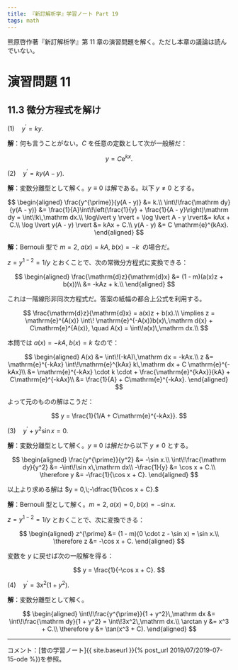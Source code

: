 ```yaml
---
title: 『新訂解析学』学習ノート Part 19
tags: math
---
```


熊原啓作著『新訂解析学』第 11 章の演習問題を解く。ただし本章の議論は読んでいない。

# 演習問題 11
## 11.3 微分方程式を解け

$(1) \quad y^\prime = ky.$

**解**：何も言うことがない。$C$ を任意の定数として次が一般解だ：

$$
y = C \mathrm{e}^{kx}.
$$

$(2) \quad y^\prime = ky(A - y).$

**解**：変数分離型として解く。$y \equiv 0$ は解である。以下 $y \ne 0$ とする。

$$
\begin{aligned}
    \frac{y^{\prime}}{y(A - y)} &= k.\\
    \int\!\frac{\mathrm dy}{y(A - y)}
    &= \frac{1}{A}\int\!\left(\frac{1}{y} + \frac{1}{A - y}\right)\mathrm dy = \int\!k\,\mathrm dx.\\
    \log\lvert y \rvert + \log \lvert A - y \rvert&= kAx + C.\\
    \log \lvert y(A - y) \rvert &= kAx + C.\\
    y(A - y) &= C \mathrm{e}^{kAx}.
\end{aligned}
$$

**解**：Bernouli 型で $m = 2,\;a(x) = kA,\;b(x) = -k\;$ の場合だ。

$z = y^{1 - 2} = 1/y$ とおくことで、次の常微分方程式に変換できる：

$$
\begin{aligned}
\frac{\mathrm{d}z}{\mathrm{d}x} &= (1 - m)(a(x)z + b(x))\\
&= -kAz + k.\\
\end{aligned}
$$

これは一階線形非同次方程式だ。答案の紙幅の都合上公式を利用する。

$$
\frac{\mathrm{d}z}{\mathrm{d}x} = a(x)z + b(x).\\
\implies z = \mathrm{e}^{A(x)} \int\! \mathrm{e}^{-A(x)}b(x)\,\mathrm d{x} + C\mathrm{e}^{A(x)}, \quad A(x) = \int\!a(x)\,\mathrm dx.\\
$$

本問では $a(x) = -kA,\;b(x) = k$ なので：

$$
\begin{aligned}
A(x) &= \int\!(-kA)\,\mathrm dx = -kAx.\\
z &= \mathrm{e}^{-kAx} \int\!\mathrm{e}^{kAx} k\,\mathrm dx + C \mathrm{e}^{-kAx}\\
&= \mathrm{e}^{-kAx} \cdot k \cdot + \frac{\mathrm{e}^{kAx}}{kA} + C\mathrm{e}^{-kAx}\\
&= \frac{1}{A} + C\mathrm{e}^{-kAx}.
\end{aligned}
$$

よって元のものの解はこうだ：

$$
y = \frac{1}{1/A + C\mathrm{e}^{-kAx}}.
$$

$(3) \quad y^\prime + y^2\sin x = 0.$

**解**：変数分離型として解く。$y \equiv 0$ は解だから以下 $y \ne 0$ とする。

$$
\begin{aligned}
    \frac{y^{\prime}}{y^2} &= -\sin x.\\
    \int\!\frac{\mathrm dy}{y^2} &= -\int\!\sin x\,\mathrm dx\\
    -\frac{1}{y} &= \cos x + C.\\
    \therefore y &= -\frac{1}{\cos x + C}.
\end{aligned}
$$

以上より求める解は $y = 0,\;-\dfrac{1}{\cos x + C}.$

**解**：Bernouli 型として解く。$m = 2,\;a(x) = 0,\;b(x) = -\sin x.$

$z = y^{1 - 2} = 1/y$ とおくことで、次に変換できる：

$$
\begin{aligned}
z^{\prime} &= (1 - m)(0 \cdot z - \sin x) = \sin x.\\
\therefore z &= -\cos x + C.
\end{aligned}
$$

変数を $y$ に戻せば次の一般解を得る：

$$
y = \frac{1}{-\cos x + C}.
$$

$(4) \quad y^\prime = 3x^2(1 + y^2).$

**解**：変数分離型として解く。

$$
\begin{aligned}
\int\!\frac{y^{\prime}}{1 + y^2}\,\mathrm dx &= \int\!\frac{\mathrm dy}{1 + y^2} = \int\!3x^2\,\mathrm dx.\\
\arctan y &= x^3 + C.\\
\therefore y &= \tan(x^3 + C).
\end{aligned}
$$

----

コメント：[昔の学習ノート]{{ site.baseurl }}{% post_url 2019/07/2019-07-15-ode %})を参照。
